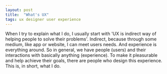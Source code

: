 ```yaml
---
layout: post
title:  "What's UX"
tags: ux designer user experience
---
```

When I try to explain what I do, I usually start with 'UX is indirect way of helping people to solve their problems'. Indirect, because through some medium, like app or website, I can meet users needs. And  experience is everything around. So in general, we have people (users) and their interactions with basically anything (experience). To make it pleasurable and help achieve their goals, there are people who design this experience. This is, in short, what I do.
